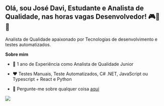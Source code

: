 ## Olá, sou José Davi, Estudante e Analista de Qualidade, nas horas vagas Desenvolvedor! 🎮👾🦾

Analista de Qualidade apaixonado por Tecnologias de desenvolvimento e testes automatizados.

**Sobre mim**

- 💼 1 ano de Experiência como Analista de Qualidade Junior 

- ❤️ Testes Manuais, Teste Automatizados, C# .NET, JavaScript ou Typescript + React e Python

- 💬 Pergunte-me sobre qualquer coisa [aqui](https://github.com/StrJosedavi/StrJosedavi/issues)

<picture>
<source
  srcset="https://github-readme-stats.vercel.app/api/top-langs/?username=StrJosedavi&layout=compact"
  media="(prefers-color-scheme: dark)"
/>
<source
  srcset="https://github-readme-stats.vercel.app/api?username=StrJosedavi&show_icons=true"
  media="(prefers-color-scheme: dark), (prefers-color-scheme: no-preference)"
/>
<img src="https://github-readme-stats.vercel.app/api?username=StrJoseDavi&show_icons=true" />
</picture>



